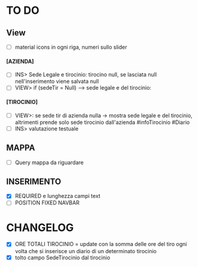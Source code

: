 # TO DO
## View
- [ ]  material icons in ogni riga, numeri sullo slider

#### [AZIENDA]
- [ ] INS> Sede Legale e tirocinio: tirocino null, se lasciata null nell'inserimento viene salvata null
- [ ] VIEW> if (sedeTir = Null) --> sede legale e del tirocinio: 

#### [TIROCINIO]
- [ ] VIEW>: se sede tir di azienda nulla -> mostra sede legale e del tirocinio, altrimenti prende solo sede tirocinio dall'azienda
		#infoTirocinio
		#Diario
- [ ] INS> valutazione testuale

## MAPPA
- [ ] Query mappa da riguardare

## INSERIMENTO
- [x] REQUIRED e lunghezza campi text
- [ ] POSITION FIXED NAVBAR

# CHANGELOG
- [x] ORE TOTALI TIROCINIO = update con la somma delle ore del tiro ogni volta che si inserisce un diario di un determinato tirocinio
- [x] tolto campo SedeTirocinio dal tirocinio
